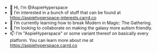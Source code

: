 - 👋 Hi, I’m @AspieHyperspace
- 👀 I’m interested in a bunch of stuff that can be found at https://aspiehyperspace-interests.carrd.co
- 🌱 I’m currently learning how to break Modern in Magic: The Gathering.
- 💞️ I’m looking to collaborate on making the galaxy more autism friendly.
- 📫 I'm "AspieHyperspace" or some variant thereof on basically every platform. You can learn more about me at https://aspiehyperspace.carrd.co
